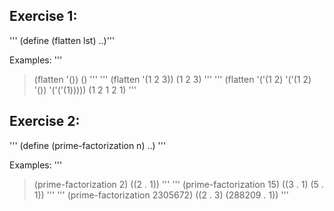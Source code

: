 Exercise 1:
------------
'''
(define (flatten lst)
..)'''
 
Examples:
'''
> (flatten '())
> ()
'''
'''
> (flatten '(1 2 3))
> (1 2 3)
'''
'''
> (flatten '('(1 2) '('(1 2) '()) '('('(1)))))
> (1 2 1 2 1)
'''
 
Exercise 2:
------------------
'''
(define (prime-factorization n)
..)
'''
 
Examples:
'''
> (prime-factorization 2)
> ((2 . 1))
'''
'''
> (prime-factorization 15)
> ((3 . 1) (5 . 1))
'''
'''
> (prime-factorization 2305672)
> ((2 . 3) (288209 . 1))
'''
